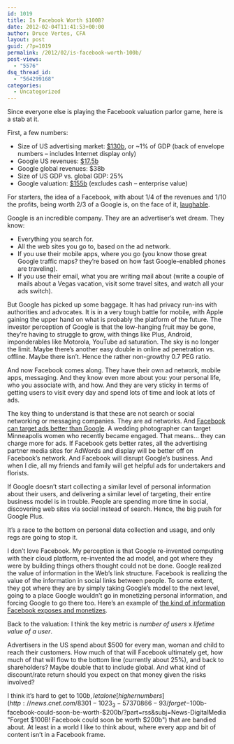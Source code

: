 ```yaml
---
id: 1019
title: Is Facebook Worth $100B?
date: 2012-02-04T11:41:53+00:00
author: Druce Vertes, CFA
layout: post
guid: /?p=1019
permalink: /2012/02/is-facebook-worth-100b/
post-views:
  - "5576"
dsq_thread_id:
  - "564299168"
categories:
  - Uncategorized
---
```

Since everyone else is playing the Facebook valuation parlor game, here is a stab at it.  
<!--more-->

  
First, a few numbers:

  * Size of US advertising market: [$130b](http://kantarmediana.com/intelligence/press/us-advertising-expenditures-increased-65-percent-2010 "US advertising market"), or ~1% of GDP (back of envelope numbers &#8211; includes Internet display only)
  * Google US revenues: [$17.5b](http://investor.google.com/pdf/20111231_google_10K.pdf "Google 10K")
  * Google global revenues: $38b
  * Size of US GDP vs. global GDP: 25%
  * Google valuation: [$155b](http://finance.yahoo.com/q/ks?s=goog "Yahoo! Finance") (excludes cash &#8211; enterprise value)

For starters, the idea of a Facebook, with about 1/4 of the revenues and 1/10 the profits, being worth 2/3 of a Google is, on the face of it, [laughable](http://www.ritholtz.com/blog/2012/02/whos-a-daily-facebook-user-anyone-who-clicks-like/ "Ritholtz.com").

Google is an incredible company. They are an advertiser&#8217;s wet dream. They know:

  * Everything you search for.
  * All the web sites you go to, based on the ad network.
  * If you use their mobile apps, where you go (you know those great Google traffic maps? they&#8217;re based on how fast Google-enabled phones are traveling).
  * If you use their email, what you are writing mail about (write a couple of mails about a Vegas vacation, visit some travel sites, and watch all your ads switch).

But Google has picked up some baggage. It has had privacy run-ins with authorities and advocates. It is in a very tough battle for mobile, with Apple gaining the upper hand on what is probably the platform of the future. The investor perception of Google is that the low-hanging fruit may be gone, they&#8217;re having to struggle to grow, with things like Plus, Android, imponderables like Motorola, YouTube ad saturation. The sky is no longer the limit. Maybe there&#8217;s another easy double in online ad penetration vs. offline. Maybe there isn&#8217;t. Hence the rather non-growthy 0.7 PEG ratio.

And now Facebook comes along. They have their own ad network, mobile apps, messaging. And they know even more about you: your personal life, who you associate with, and how. And they are very sticky in terms of getting users to visit every day and spend lots of time and look at lots of ads.

The key thing to understand is that these are not search or social networking or messaging companies. They are ad networks. And  [Facebook can target ads better than Google](http://jeffmatthewsisnotmakingthisup.blogspot.com/2012/01/is-facebook-killing-google-no-but.html "Jeff Matthews Is Not Making This Up"). A wedding photographer can target Minneapolis women who recently became engaged. That means&#8230; they can charge more for ads. If Facebook gets better rates, all the advertising partner media sites for AdWords and display will be better off on Facebook’s network. And Facebook will disrupt Google’s business. And when I die, all my friends and family will get helpful ads for undertakers and florists.

If Google doesn’t start collecting a similar level of personal information about their users, and delivering a similar level of targeting, their entire business model is in trouble. People are spending more time in social, discovering web sites via social instead of search. Hence, the big push for Google Plus.

It’s a race to the bottom on personal data collection and usage, and only regs are going to stop it.

I don&#8217;t love Facebook. My perception is that Google re-invented computing with their cloud platform, re-invented the ad model, and got where they were by building things others thought could not be done. Google realized the value of information in the Web&#8217;s link structure. Facebook is realizing the value of the information in social links between people. To some extent, they got where they are by simply taking Google&#8217;s model to the next level, going to a place Google wouldn&#8217;t go in monetizing personal information, and forcing Google to go there too. Here&#8217;s an example of [the kind of information Facebook exposes and monetizes](https://graph.facebook.com/search?q=herpes&type=post).

Back to the valuation: I think the key metric is _number of users_ x _lifetime value of a user_.

Advertisers in the US spend about $500 for every man, woman and child to reach their customers. How much of that will Facebook ultimately get, how much of that will flow to the bottom line (currently about 25%), and back to shareholders? Maybe double that to include global. And what kind of discount/rate return should you expect on that money given the risks involved?

I think it&#8217;s hard to get to $100b, let alone [higher numbers](http://news.cnet.com/8301-1023_3-57370866-93/forget-$100b-facebook-could-soon-be-worth-$200b/?part=rss&subj=News-DigitalMedia "Forget $100B! Facebook could soon be worth $200b") that are bandied about. At least in a world I like to think about, where every app and bit of content isn&#8217;t in a Facebook frame.